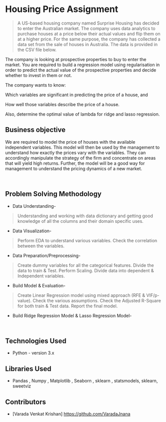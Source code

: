 # Housing Price Assignment
> A US-based housing company named Surprise Housing has decided to enter the Australian market. The company uses data analytics to purchase houses at a price below their actual values and flip them on at a higher price. For the same purpose, the company has collected a data set from the sale of houses in Australia. The data is provided in the CSV file below.

The company is looking at prospective properties to buy to enter the market. You are required to build a regression model using regularisation in order to predict the actual value of the prospective properties and decide whether to invest in them or not.

The company wants to know:

Which variables are significant in predicting the price of a house, and

How well those variables describe the price of a house.

Also, determine the optimal value of lambda for ridge and lasso regression.

## Business objective
We are required to model the price of houses with the available independent variables. This model will then be used by the management to understand how exactly the prices vary with the variables. They can accordingly manipulate the strategy of the firm and concentrate on areas that will yield high returns. Further, the model will be a good way for management to understand the pricing dynamics of a new market.

<br>

## Problem Solving Methodology
* Data Understanding-
> Understanding and working with data dictionary and getting good knowledge of all the columns and their domain specific uses.
* Data Visualization-
> Perform EDA to understand various variables.
> Check the correlation between the variables.
* Data Preparation/Preprocessing-
> Create dummy variables for all the categorical features.
> Divide the data to train & Test.
> Perform Scaling.
> Divide data into dependent & Independent variables.
* Build Model & Evaluation-
> Create Linear Regression model using mixed approach (RFE & VIF/p-value).
> Check the various assumptions.
> Check the Adjusted R-Square for both train & Test data.
> Report the final model.
* Build Ridge Regression Model & Lasso Regression Model-

<br>

## Technologies Used
- Python - version 3.x

## Libraries Used
- Pandas , Numpy , Matplotlib , Seaborn , sklearn , statsmodels, sklearn, sweetviz

## Contributors
* [Varada Venkat Krishan] https://github.com/VaradaJnana
